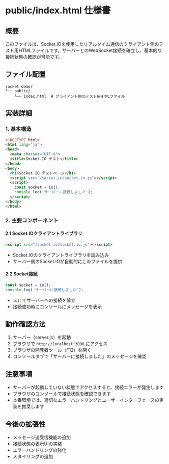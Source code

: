 # public/index.html 仕様書

## 概要
このファイルは、Socket.IOを使用したリアルタイム通信のクライアント側のテスト用HTMLファイルです。サーバーとのWebSocket接続を確立し、基本的な接続状態の確認が可能です。

## ファイル配置
```
socket-demo/
└── public/
    └── index.html  # クライアント側のテスト用HTMLファイル
```

## 実装詳細

### 1. 基本構造
```html
<!DOCTYPE html>
<html lang="ja">
<head>
  <meta charset="UTF-8">
  <title>Socket.IO テスト</title>
</head>
<body>
  <h1>Socket.IO テストページ</h1>
  <script src="/socket.io/socket.io.js"></script>
  <script>
    const socket = io();
    console.log('サーバーに接続しました');
  </script>
</body>
</html>
```

### 2. 主要コンポーネント

#### 2.1 Socket.IOクライアントライブラリ
```html
<script src="/socket.io/socket.io.js"></script>
```
- Socket.IOのクライアントライブラリを読み込み
- サーバー側のSocket.IOが自動的にこのファイルを提供

#### 2.2 Socket接続
```javascript
const socket = io();
console.log('サーバーに接続しました');
```
- `io()`でサーバーへの接続を確立
- 接続成功時にコンソールにメッセージを表示

## 動作確認方法
1. サーバー（server.js）を起動
2. ブラウザで `http://localhost:3000` にアクセス
3. ブラウザの開発者ツール（F12）を開く
4. コンソールタブで「サーバーに接続しました」のメッセージを確認

## 注意事項
- サーバーが起動していない状態でアクセスすると、接続エラーが発生します
- ブラウザのコンソールで接続状態を確認できます
- 本番環境では、適切なエラーハンドリングとユーザーインターフェースの実装を推奨します

## 今後の拡張性
- メッセージ送受信機能の追加
- 接続状態の表示UIの実装
- エラーハンドリングの強化
- スタイリングの追加 